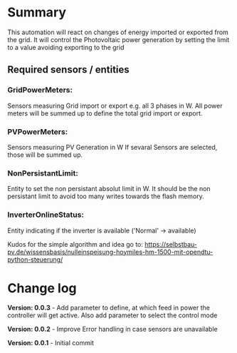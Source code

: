 # Summary

This automation will react on changes of energy imported or exported from the grid.
It will control the Photovoltaic power generation by setting the limit to a value avoiding exporting to the grid

## Required sensors / entities

### GridPowerMeters:
Sensors measuring Grid import or export e.g. all 3 phases in W.
All power meters will be summed up to define the total grid import or export.

### PVPowerMeters:
Sensors measuring PV Generation in W
If sevaral Sensors are selected, those will be summed up.

### NonPersistantLimit:
Entity to set the non persistant absolut limit in W. It should be the non persistant limit to avoid too many writes towards the flash memory.

### InverterOnlineStatus:
Entity indicating if the inverter is available ('Normal' -> available)


Kudos for the simple algorithm and idea go to:
https://selbstbau-pv.de/wissensbasis/nulleinspeisung-hoymiles-hm-1500-mit-opendtu-python-steuerung/

# Change log
**Version: 0.0.3** - Add parameter to define, at which feed in power the controller will get active. Also add parameter to select the control mode

**Version: 0.0.2** - Improve Error handling in case sensors are unavailable

**Version: 0.0.1** - Initial commit

